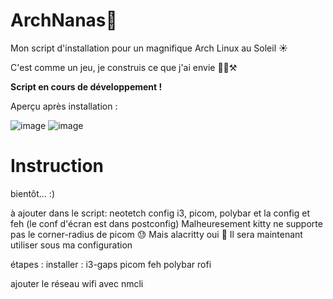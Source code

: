 # ArchNanas🐧
Mon script d'installation pour un magnifique Arch Linux au Soleil ☀️

C'est comme un jeu, je construis ce que j'ai envie 👨‍🏭⚒️

**Script en cours de développement !**

Aperçu après installation :

![image](https://github.com/benstitousofiane/ArchNanas/assets/129552238/0842f952-30ac-46fb-af67-a11fe181c7b1)
![image](https://github.com/benstitousofiane/ArchNanas/assets/129552238/0aabc124-2b8c-4b73-beeb-5feaa2971d3c)

# Instruction
bientôt... :)

à ajouter dans le script:
neotetch
config i3, picom, polybar et la config et feh (le conf d'écran est dans postconfig)
Malheuresement kitty ne supporte pas le corner-radius de picom 😓 Mais alacritty oui 🤠 Il sera maintenant utiliser sous ma configuration

étapes :
installer : i3-gaps picom feh polybar rofi

ajouter le réseau wifi avec nmcli

